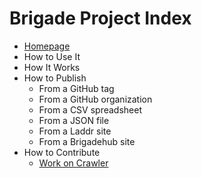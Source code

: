 # Brigade Project Index

- [Homepage](./README.md)
- How to Use It
- How It Works
- How to Publish
  - From a GitHub tag
  - From a GitHub organization
  - From a CSV spreadsheet
  - From a JSON file
  - From a Laddr site
  - From a Brigadehub site
- How to Contribute
  - [Work on Crawler](./contribute/crawler.md)
